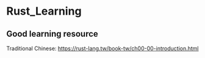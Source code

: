 # Rust_Learning

## Good learning resource

Traditional Chinese:
https://rust-lang.tw/book-tw/ch00-00-introduction.html
